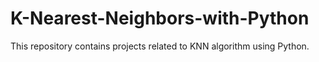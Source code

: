 # K-Nearest-Neighbors-with-Python
This repository contains projects related to KNN algorithm using Python.
